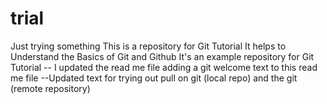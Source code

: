 # trial
Just trying something
This is a repository for Git Tutorial
It helps to Understand the Basics of Git and Github
It's an example repository for Git Tutorial
-- I updated the read me file adding a git welcome text to this read me file
--Updated text for trying out pull on git (local repo) and the git (remote repository)
